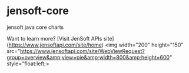 # jensoft-core
jensoft java core charts 

Want to learn more? [Visit JenSoft APIs site] (https://www.jensoftapi.com/site/home)
<img width="200" height="150" src="https://www.jensoftapi.com/site/WebViewRequest?group=overview&amp;view=pie&amp;width=800&amp;height=600" style="float:left;>


